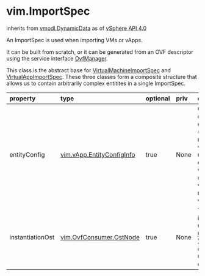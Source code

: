 vim.ImportSpec
==============
inherits from [vmodl.DynamicData](docs/vmodl.DynamicData.md)
as of [vSphere API 4.0](vim.version.md#vim.version.version5)


An ImportSpec is used when importing VMs or vApps.   <p>  It can be built from scratch, or it can be generated from an OVF descriptor using the  service interface <a href="vim.OvfManager.md">OvfManager</a>.  <p>  This class is the abstract base for <a href="vim.vm.VmImportSpec.md">VirtualMachineImportSpec</a> and  <a href="vim.vApp.VAppImportSpec.md">VirtualAppImportSpec</a>.  These three classes form a composite structure  that allows us to contain arbitrarily complex entitites in a single ImportSpec.

| property | type | optional | priv | desc |
|:---------|:-----|:---------|:-----|:-----|
| entityConfig | [vim.vApp.EntityConfigInfo](vim.vApp.EntityConfigInfo.md "vim.vApp.EntityConfigInfo") | true | None | Configuration of sub-entities (virtual machine or vApp). This is used for  sub-entities of a vApp that could be a virtual machine or a vApp. |
| instantiationOst | [vim.OvfConsumer.OstNode](vim.OvfConsumer.OstNode.md "vim.OvfConsumer.OstNode") | true | None | The instantiation OST (see <a href="vim.OvfConsumer.md">OvfConsumer</a> ) to be consumed by OVF  consumers. |


